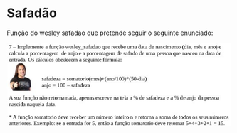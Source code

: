 # Safadão
Função do wesley safadao que pretende seguir o seguinte enunciado:

![Enunciado da questao](https://github.com/jotaRenan/safadao/blob/master/Enunciado.jpg)
